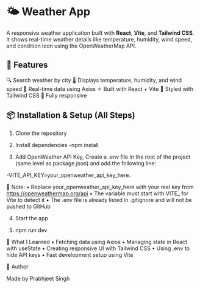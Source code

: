 # 🌤️ Weather App

A responsive weather application built with **React**, **Vite**, and **Tailwind CSS**. It shows real-time weather details like temperature, humidity, wind speed, and condition icon using the OpenWeatherMap API.



## 🚀 Features

🔍 Search weather by city
🌡️ Displays temperature, humidity, and wind speed
📡 Real-time data using Axios
⚛️ Built with React + Vite
💅 Styled with Tailwind CSS
📱 Fully responsive


## 📦 Installation & Setup (All Steps)

1. Clone the repository

2. Install dependencies
    -npm install

3. Add OpenWeather API Key,
  Create a .env file in the root of the project (same level as package.json) and add the following line:    

  -VITE_API_KEY=your_openweather_api_key_here.  

  🔐 Note:
	•	Replace your_openweather_api_key_here with your real key from https://openweathermap.org/api
	•	The variable must start with VITE_ for Vite to detect it
	•	The .env file is already listed in .gitignore and will not be pushed to GitHub

4. Start the app

5. npm run dev



🧠 What I Learned
	•	Fetching data using Axios
	•	Managing state in React with useState
	•	Creating responsive UI with Tailwind CSS
	•	Using .env to hide API keys
	•	Fast development setup using Vite


👤 Author

Made by Prabhjeet Singh    
